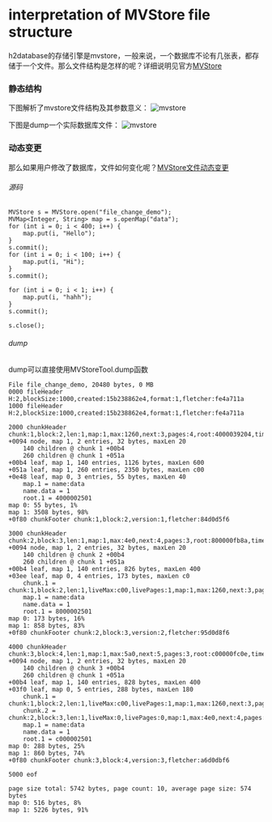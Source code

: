 # interpretation of MVStore file structure 
h2database的存储引擎是mvstore，一般来说，一个数据库不论有几张表，都存储于一个文件。那么文件结构是怎样的呢？详细说明见官方[MVStore](http://www.h2database.com/html/mvstore.html)

### 静态结构
下图解析了mvstore文件结构及其参数意义：
![mvstore](http://ohz440knb.bkt.clouddn.com/h2mvstore.png)

下图是dump一个实际数据库文件：
![mvstore](http://ohz440knb.bkt.clouddn.com/h2mvstore_dump.png)

### 动态变更
那么如果用户修改了数据库，文件如何变化呢？[MVStore文件动态变更](http://www.h2database.com/html/mvstore.html#fileFormat)

###### 源码
```
MVStore s = MVStore.open("file_change_demo");
MVMap<Integer, String> map = s.openMap("data");
for (int i = 0; i < 400; i++) {
	map.put(i, "Hello");
}
s.commit();
for (int i = 0; i < 100; i++) {
	map.put(i, "Hi");
}
s.commit();

for (int i = 0; i < 1; i++) {
	map.put(i, "hahh");
}
s.commit();

s.close();
```

###### dump
dump可以直接使用MVStoreTool.dump函数
```
File file_change_demo, 20480 bytes, 0 MB
0000 fileHeader H:2,blockSize:1000,created:15b238862e4,format:1,fletcher:fe4a711a
1000 fileHeader H:2,blockSize:1000,created:15b238862e4,format:1,fletcher:fe4a711a

2000 chunkHeader chunk:1,block:2,len:1,map:1,max:1260,next:3,pages:4,root:4000039204,time:26,version:1
+0094 node, map 1, 2 entries, 32 bytes, maxLen 20
    140 children @ chunk 1 +00b4
    260 children @ chunk 1 +051a
+00b4 leaf, map 1, 140 entries, 1126 bytes, maxLen 600
+051a leaf, map 1, 260 entries, 2350 bytes, maxLen c00
+0e48 leaf, map 0, 3 entries, 55 bytes, maxLen 40
    map.1 = name:data
    name.data = 1
    root.1 = 4000002501
map 0: 55 bytes, 1%
map 1: 3508 bytes, 98%
+0f80 chunkFooter chunk:1,block:2,version:1,fletcher:84d0d5f6

3000 chunkHeader chunk:2,block:3,len:1,map:1,max:4e0,next:4,pages:3,root:800000fb8a,time:31,version:2
+0094 node, map 1, 2 entries, 32 bytes, maxLen 20
    140 children @ chunk 2 +00b4
    260 children @ chunk 1 +051a
+00b4 leaf, map 1, 140 entries, 826 bytes, maxLen 400
+03ee leaf, map 0, 4 entries, 173 bytes, maxLen c0
    chunk.1 = chunk:1,block:2,len:1,liveMax:c00,livePages:1,map:1,max:1260,next:3,pages:4,root:4000039204,time:26,version:1
    map.1 = name:data
    name.data = 1
    root.1 = 8000002501
map 0: 173 bytes, 16%
map 1: 858 bytes, 83%
+0f80 chunkFooter chunk:2,block:3,version:2,fletcher:95d0d8f6

4000 chunkHeader chunk:3,block:4,len:1,map:1,max:5a0,next:5,pages:3,root:c00000fc0e,time:34,version:3
+0094 node, map 1, 2 entries, 32 bytes, maxLen 20
    140 children @ chunk 3 +00b4
    260 children @ chunk 1 +051a
+00b4 leaf, map 1, 140 entries, 828 bytes, maxLen 400
+03f0 leaf, map 0, 5 entries, 288 bytes, maxLen 180
    chunk.1 = chunk:1,block:2,len:1,liveMax:c00,livePages:1,map:1,max:1260,next:3,pages:4,root:4000039204,time:26,version:1
    chunk.2 = chunk:2,block:3,len:1,liveMax:0,livePages:0,map:1,max:4e0,next:4,pages:3,root:800000fb8a,time:31,version:2
    map.1 = name:data
    name.data = 1
    root.1 = c000002501
map 0: 288 bytes, 25%
map 1: 860 bytes, 74%
+0f80 chunkFooter chunk:3,block:4,version:3,fletcher:a6d0dbf6

5000 eof

page size total: 5742 bytes, page count: 10, average page size: 574 bytes
map 0: 516 bytes, 8%
map 1: 5226 bytes, 91%
```